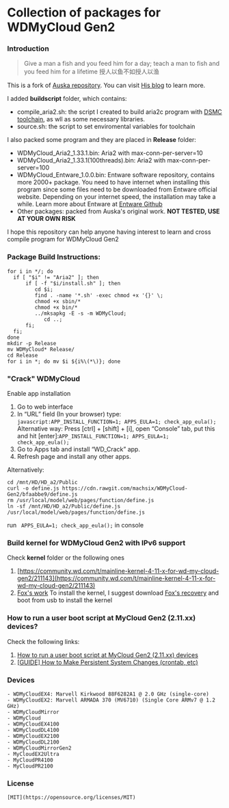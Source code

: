 Collection of packages for WDMyCloud Gen2
======
### Introduction

> Give a man a fish and you feed him for a day; teach a man to fish and you feed him for a lifetime
> 授人以鱼不如授人以渔

This is a fork of [Auska repository](https://github.com/Auska/mycloud-plugin). You can visit [His blog](https://blog.auska.win) to learn more.

I added **buildscript** folder, which contains:
- compile_aria2.sh: the script I created to build aria2c program with [DSMC toolchain](httpss://sourceforge.net/projects/dsgpl/files/DSM%206.2%20Tool%20Chains/Marvell%20Armada%20375%20Linux%203.2.40/armada375-gcc493_glibc220_hard-GPL.txz), as wll as some necessary libraries.
- source.sh: the script to set enviromental variables for toolchain

I also packed some program and they are placed in **Release** folder:
- WDMyCloud_Aria2_1.33.1.bin: Aria2 with max-conn-per-server=10
- WDMyCloud_Aria2_1.33.1(100threads).bin: Aria2 with max-conn-per-server=100
- WDMyCloud_Entware_1.0.0.bin: Entware software repository, contains more 2000+ package. You need to have internet when installing this program since some files need to be downloaded from Entware official website. Depending on your internet speed, the installation may take a while. Learn more about Entware at [Entware Github](https://github/Entware/Entware/wiki)
- Other packages: packed from Auska's original work. **NOT TESTED, USE AT YOUR OWN RISK**

I hope this repository can help anyone having interest to learn and cross compile program for WDMyCloud Gen2

### Package Build Instructions:
```
for i in */; do 
  if [ "$i" != "Aria2" ]; then  
      if [ -f "$i/install.sh" ]; then   
         cd $i;       
         find . -name '*.sh' -exec chmod +x '{}' \;
         chmod +x sbin/*
         chmod +x bin/*
         ../mksapkg -E -s -m WDMyCloud;   
            cd ..;    
      fi; 
  fi;
done
mkdir -p Release
mv WDMyCloud* Release/
cd Release
for i in *; do mv $i ${i%\(*\)}; done
```
### "Crack" WDMyCloud
Enable app installation
 1. Go to web interface
 2. In “URL” field (In your browser) type: `javascript:APP_INSTALL_FUNCTION=1; APPS_EULA=1; check_app_eula();`
    Alternative way: Press [ctrl] + [shift] + [i], open “Console” tab, put this and hit [enter]:`APP_INSTALL_FUNCTION=1; APPS_EULA=1; check_app_eula();`
 3. Go to Apps tab and install “WD_Crack” app.
 4. Refresh page and install any other apps.

Alternatively:
```shell
cd /mnt/HD/HD_a2/Public
curl -o define.js https://cdn.rawgit.com/machsix/WDMyCloud-Gen2/bfaabbe9/define.js
rm /usr/local/model/web/pages/function/define.js
ln -sf /mnt/HD/HD_a2/Public/define.js /usr/local/model/web/pages/function/define.js
```
run ` APPS_EULA=1; check_app_eula();` in console

### Build kernel for WDMyCloud Gen2 with IPv6 support
Check **kernel** folder or the following ones
1. [https://community.wd.com/t/mainline-kernel-4-11-x-for-wd-my-cloud-gen2/211143](https://community.wd.com/t/mainline-kernel-4-11-x-for-wd-my-cloud-gen2/211143)
2. [Fox's work](http://anionix.ddns.net/WDMyCloud/WDMyCloud-Gen2/)
To install the kernel, I suggest download [Fox's recovery](http://anionix.ddns.net/WDMyCloud/WDMyCloud-Gen2/usbrecovery.tar.gz) and boot from usb to install the kernel

### How to run a user boot script at MyCloud Gen2 (2.11.xx) devices?
Check the following links:
1. [How to run a user boot script at MyCloud Gen2 (2.11.xx) devices](https://community.wd.com/t/how-to-run-a-user-boot-script-at-mycloud-gen2-2-11-xx-devices/169822)
2. [[GUIDE] How to Make Persistent System Changes (crontab, etc)](https://community.wd.com/t/guide-how-to-make-persistent-system-changes-crontab-etc/201268)


###

### Devices
	- WDMyCloudEX4: Marvell Kirkwood 88F6282A1 @ 2.0 GHz (single-core)
	- WDMyCloudEX2: Marvell ARMADA 370 (MV6710) (Single Core ARMv7 @ 1.2 GHz)
	- WDMyCloudMirror
	- WDMyCloud
	- WDMyCloudEX4100
	- WDMyCloudDL4100
	- WDMyCloudEX2100
	- WDMyCloudDL2100
	- WDMyCloudMirrorGen2
	- MyCloudEX2Ultra
	- MyCloudPR4100
	- MyCloudPR2100

### License
    [MIT](https://opensource.org/licenses/MIT)


